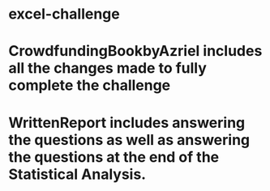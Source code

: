 # excel-challenge

# CrowdfundingBookbyAzriel includes all the changes made to fully complete the challenge

# WrittenReport includes answering the questions as well as answering the questions at the end of the Statistical Analysis.